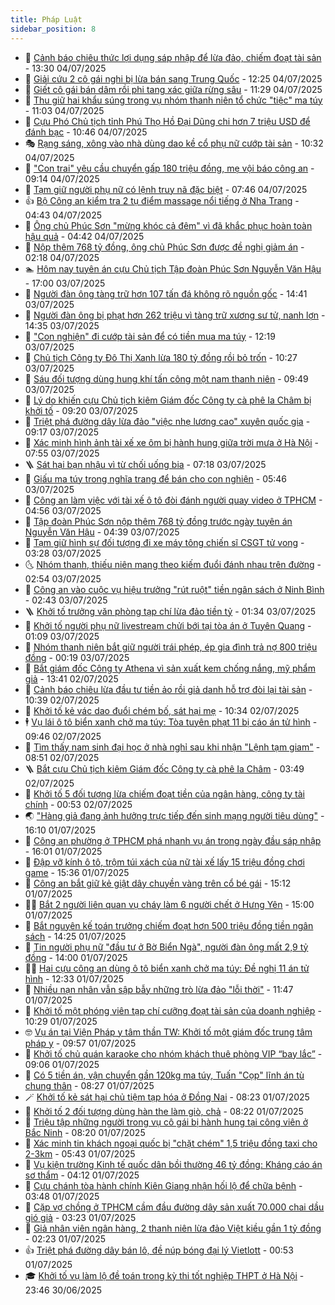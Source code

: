 ```yaml
---
title: Pháp Luật
sidebar_position: 8
---
```


<!-- dantri-phap-luat:START -->
- 🌊 [Cảnh báo chiêu thức lợi dụng sáp nhập để lừa đảo, chiếm đoạt tài sản](https://dantri.com.vn/phap-luat/canh-bao-chieu-thuc-loi-dung-sap-nhap-de-lua-dao-chiem-doat-tai-san-20250704174802066.htm) - 13:30 04/07/2025
- 🐲 [Giải cứu 2 cô gái nghi bị lừa bán sang Trung Quốc](https://dantri.com.vn/phap-luat/giai-cuu-2-co-gai-nghi-bi-lua-ban-sang-trung-quoc-20250704191941196.htm) - 12:25 04/07/2025
- 🌁 [Giết cô gái bán dâm rồi phi tang xác giữa rừng sâu](https://dantri.com.vn/phap-luat/giet-co-gai-ban-dam-roi-phi-tang-xac-giua-rung-sau-20250704181447438.htm) - 11:29 04/07/2025
- 🎃 [Thu giữ hai khẩu súng trong vụ nhóm thanh niên tổ chức &quot;tiệc&quot; ma túy](https://dantri.com.vn/phap-luat/thu-giu-hai-khau-sung-trong-vu-nhom-thanh-nien-to-chuc-tiec-ma-tuy-20250704175411620.htm) - 11:03 04/07/2025
- 🦅 [Cựu Phó Chủ tịch tỉnh Phú Thọ Hồ Đại Dũng chi hơn 7 triệu USD để đánh bạc](https://dantri.com.vn/phap-luat/cuu-pho-chu-tich-tinh-phu-tho-ho-dai-dung-chi-hon-7-trieu-usd-de-danh-bac-20250704174733150.htm) - 10:46 04/07/2025
- 🎭 [Rạng sáng, xông vào nhà dùng dao kề cổ phụ nữ cướp tài sản](https://dantri.com.vn/phap-luat/rang-sang-xong-vao-nha-dung-dao-ke-co-phu-nu-cuop-tai-san-20250704165924982.htm) - 10:32 04/07/2025
- 🤗 [&quot;Con trai&quot; yêu cầu chuyển gấp 180 triệu đồng, mẹ vội báo công an](https://dantri.com.vn/phap-luat/con-trai-yeu-cau-chuyen-gap-180-trieu-dong-me-voi-bao-cong-an-20250704153937804.htm) - 09:14 04/07/2025
- 🚀 [Tạm giữ người phụ nữ có lệnh truy nã đặc biệt](https://dantri.com.vn/phap-luat/tam-giu-nguoi-phu-nu-co-lenh-truy-na-dac-biet-20250704143656213.htm) - 07:46 04/07/2025
- 👍 [Bộ Công an kiểm tra 2 tụ điểm massage nổi tiếng ở Nha Trang](https://dantri.com.vn/phap-luat/bo-cong-an-kiem-tra-2-tu-diem-massage-noi-tieng-o-nha-trang-20250703211931266.htm) - 04:43 04/07/2025
- 🧐 [Ông chủ Phúc Sơn &quot;mừng khóc cả đêm&quot; vì đã khắc phục hoàn toàn hậu quả](https://dantri.com.vn/phap-luat/ong-chu-phuc-son-mung-khoc-ca-dem-vi-da-khac-phuc-hoan-toan-hau-qua-20250704112804674.htm) - 04:42 04/07/2025
- 🫶 [Nộp thêm 768 tỷ đồng, ông chủ Phúc Sơn được đề nghị giảm án](https://dantri.com.vn/phap-luat/nop-them-768-ty-dong-ong-chu-phuc-son-duoc-de-nghi-giam-an-20250704091948456.htm) - 02:18 04/07/2025
- 🏊 [Hôm nay tuyên án cựu Chủ tịch Tập đoàn Phúc Sơn Nguyễn Văn Hậu](https://dantri.com.vn/phap-luat/hom-nay-tuyen-an-cuu-chu-tich-tap-doan-phuc-son-nguyen-van-hau-20250703191207330.htm) - 17:00 03/07/2025
- 🌋 [Người đàn ông tàng trữ hơn 107 tấn đá không rõ nguồn gốc](https://dantri.com.vn/phap-luat/nguoi-dan-ong-tang-tru-hon-107-tan-da-khong-ro-nguon-goc-20250703204730707.htm) - 14:41 03/07/2025
- 👹 [Người đàn ông bị phạt hơn 262 triệu vì tàng trữ xương sư tử, nanh lợn](https://dantri.com.vn/phap-luat/nguoi-dan-ong-bi-phat-hon-262-trieu-vi-tang-tru-xuong-su-tu-nanh-lon-20250703161923559.htm) - 14:35 03/07/2025
- 🫣 [&quot;Con nghiện&quot; đi cướp tài sản để có tiền mua ma túy](https://dantri.com.vn/phap-luat/con-nghien-di-cuop-tai-san-de-co-tien-mua-ma-tuy-20250703190058780.htm) - 12:19 03/07/2025
- 🎃 [Chủ tịch Công ty Đô Thị Xanh lừa 180 tỷ đồng rồi bỏ trốn](https://dantri.com.vn/phap-luat/chu-tich-cong-ty-do-thi-xanh-lua-180-ty-dong-roi-bo-tron-20250703135536622.htm) - 10:27 03/07/2025
- 🌝 [Sáu đối tượng dùng hung khí tấn công một nam thanh niên](https://dantri.com.vn/phap-luat/sau-doi-tuong-dung-hung-khi-tan-cong-mot-nam-thanh-nien-20250703154015347.htm) - 09:49 03/07/2025
- 🚀 [Lý do khiến cựu Chủ tịch kiêm Giám đốc Công ty cà phê Ia Châm bị khởi tố](https://dantri.com.vn/phap-luat/ly-do-khien-cuu-chu-tich-kiem-giam-doc-cong-ty-ca-phe-ia-cham-bi-khoi-to-20250703154948572.htm) - 09:20 03/07/2025
- 🥷 [Triệt phá đường dây lừa đảo &quot;việc nhẹ lương cao&quot; xuyên quốc gia](https://dantri.com.vn/phap-luat/triet-pha-duong-day-lua-dao-viec-nhe-luong-cao-xuyen-quoc-gia-20250703155746401.htm) - 09:17 03/07/2025
- 👺 [Xác minh hình ảnh tài xế xe ôm bị hành hung giữa trời mưa ở Hà Nội](https://dantri.com.vn/phap-luat/xac-minh-hinh-anh-tai-xe-xe-om-bi-hanh-hung-giua-troi-mua-o-ha-noi-20250703145206054.htm) - 07:55 03/07/2025
- 🪜 [Sát hại bạn nhậu vì từ chối uống bia](https://dantri.com.vn/phap-luat/sat-hai-ban-nhau-vi-tu-choi-uong-bia-20250703122151978.htm) - 07:18 03/07/2025
- 🦄 [Giấu ma túy trong nghĩa trang để bán cho con nghiện](https://dantri.com.vn/phap-luat/giau-ma-tuy-trong-nghia-trang-de-ban-cho-con-nghien-20250703121542884.htm) - 05:46 03/07/2025
- 🦍 [Công an làm việc với tài xế ô tô đòi đánh người quay video ở TPHCM](https://dantri.com.vn/phap-luat/cong-an-lam-viec-voi-tai-xe-o-to-doi-danh-nguoi-quay-video-o-tphcm-20250703112315021.htm) - 04:56 03/07/2025
- 🌁 [Tập đoàn Phúc Sơn nộp thêm 768 tỷ đồng trước ngày tuyên án Nguyễn Văn Hậu](https://dantri.com.vn/phap-luat/tap-doan-phuc-son-nop-them-768-ty-dong-truoc-ngay-tuyen-an-nguyen-van-hau-20250703113830420.htm) - 04:39 03/07/2025
- 💯 [Tạm giữ hình sự đối tượng đi xe máy tông chiến sĩ CSGT tử vong](https://dantri.com.vn/phap-luat/tam-giu-hinh-su-doi-tuong-di-xe-may-tong-chien-si-csgt-tu-vong-20250703102518725.htm) - 03:28 03/07/2025
- 🌜 [Nhóm thanh, thiếu niên mang theo kiếm đuổi đánh nhau trên đường](https://dantri.com.vn/phap-luat/nhom-thanh-thieu-nien-mang-theo-kiem-duoi-danh-nhau-tren-duong-20250703093120738.htm) - 02:54 03/07/2025
- 👹 [Công an vào cuộc vụ hiệu trưởng &quot;rút ruột&quot; tiền ngân sách ở Ninh Bình](https://dantri.com.vn/phap-luat/cong-an-vao-cuoc-vu-hieu-truong-rut-ruot-tien-ngan-sach-o-ninh-binh-20250703090541755.htm) - 02:43 03/07/2025
- 🪜 [Khởi tố trưởng văn phòng tạp chí lừa đảo tiền tỷ](https://dantri.com.vn/phap-luat/khoi-to-truong-van-phong-tap-chi-lua-dao-tien-ty-20250703081404394.htm) - 01:34 03/07/2025
- 🦩 [Khởi tố người phụ nữ livestream chửi bới tại tòa án ở Tuyên Quang](https://dantri.com.vn/phap-luat/khoi-to-nguoi-phu-nu-livestream-chui-boi-tai-toa-an-o-tuyen-quang-20250703072520323.htm) - 01:09 03/07/2025
- 💂 [Nhóm thanh niên bắt giữ người trái phép, ép gia đình trả nợ 800 triệu đồng](https://dantri.com.vn/phap-luat/nhom-thanh-nien-bat-giu-nguoi-trai-phep-ep-gia-dinh-tra-no-800-trieu-dong-20250703070214731.htm) - 00:19 03/07/2025
- 💃 [Bắt giám đốc Công ty Athena vì sản xuất kem chống nắng, mỹ phẩm giả](https://dantri.com.vn/phap-luat/bat-giam-doc-cong-ty-athena-vi-san-xuat-kem-chong-nang-my-pham-gia-20250702203611411.htm) - 13:41 02/07/2025
- 🧐 [Cảnh báo chiêu lừa đầu tư tiền ảo rồi giả danh hỗ trợ đòi lại tài sản](https://dantri.com.vn/phap-luat/canh-bao-chieu-lua-dau-tu-tien-ao-roi-gia-danh-ho-tro-doi-lai-tai-san-20250702172501517.htm) - 10:39 02/07/2025
- 🤗 [Khởi tố kẻ vác dao đuổi chém bố, sát hại mẹ](https://dantri.com.vn/phap-luat/khoi-to-ke-vac-dao-duoi-chem-bo-sat-hai-me-20250702170544690.htm) - 10:34 02/07/2025
- 🕴 [Vụ lái ô tô biển xanh chở ma túy: Tòa tuyên phạt 11 bị cáo án tử hình](https://dantri.com.vn/phap-luat/vu-lai-o-to-bien-xanh-cho-ma-tuy-toa-tuyen-phat-11-bi-cao-an-tu-hinh-20250702164327777.htm) - 09:46 02/07/2025
- 🐎 [Tìm thấy nam sinh đại học ở nhà nghỉ sau khi nhận &quot;Lệnh tạm giam&quot;](https://dantri.com.vn/phap-luat/tim-thay-nam-sinh-dai-hoc-o-nha-nghi-sau-khi-nhan-lenh-tam-giam-20250702153119695.htm) - 08:51 02/07/2025
- 🪜 [Bắt cựu Chủ tịch kiêm Giám đốc Công ty cà phê Ia Châm](https://dantri.com.vn/phap-luat/bat-cuu-chu-tich-kiem-giam-doc-cong-ty-ca-phe-ia-cham-20250702102851346.htm) - 03:49 02/07/2025
- 🤭 [Khởi tố 5 đối tượng lừa chiếm đoạt tiền của ngân hàng, công ty tài chính](https://dantri.com.vn/phap-luat/khoi-to-5-doi-tuong-lua-chiem-doat-tien-cua-ngan-hang-cong-ty-tai-chinh-20250702071630773.htm) - 00:53 02/07/2025
- 🌏 [&quot;Hàng giả đang ảnh hưởng trực tiếp đến sinh mạng người tiêu dùng&quot;](https://dantri.com.vn/phap-luat/hang-gia-dang-anh-huong-truc-tiep-den-sinh-mang-nguoi-tieu-dung-20250701223019030.htm) - 16:10 01/07/2025
- 🎃 [Công an phường ở TPHCM phá nhanh vụ án trong ngày đầu sáp nhập](https://dantri.com.vn/phap-luat/cong-an-phuong-o-tphcm-pha-nhanh-vu-an-trong-ngay-dau-sap-nhap-20250701224915548.htm) - 16:01 01/07/2025
- 🗽 [Đập vỡ kính ô tô, trộm túi xách của nữ tài xế lấy 15 triệu đồng chơi game](https://dantri.com.vn/phap-luat/dap-vo-kinh-o-to-trom-tui-xach-cua-nu-tai-xe-lay-15-trieu-dong-choi-game-20250701222105932.htm) - 15:36 01/07/2025
- 🌁 [Công an bắt giữ kẻ giật dây chuyền vàng trên cổ bé gái](https://dantri.com.vn/phap-luat/cong-an-bat-giu-ke-giat-day-chuyen-vang-tren-co-be-gai-20250701213730426.htm) - 15:12 01/07/2025
- 🧑‍💻 [Bắt 2 người liên quan vụ cháy làm 6 người chết ở Hưng Yên](https://dantri.com.vn/phap-luat/bat-2-nguoi-lien-quan-vu-chay-lam-6-nguoi-chet-o-hung-yen-20250701215637090.htm) - 15:00 01/07/2025
- 🌮 [Bắt nguyên kế toán trưởng chiếm đoạt hơn 500 triệu đồng tiền ngân sách](https://dantri.com.vn/phap-luat/bat-nguyen-ke-toan-truong-chiem-doat-hon-500-trieu-dong-tien-ngan-sach-20250701210318125.htm) - 14:25 01/07/2025
- 🤗 [Tin người phụ nữ &quot;đầu tư ở Bờ Biển Ngà&quot;, người đàn ông mất 2,9 tỷ đồng](https://dantri.com.vn/phap-luat/tin-nguoi-phu-nu-dau-tu-o-bo-bien-nga-nguoi-dan-ong-mat-29-ty-dong-20250701194912534.htm) - 14:00 01/07/2025
- 👨‍🏫 [Hai cựu công an dùng ô tô biển xanh chở ma túy: Đề nghị 11 án tử hình](https://dantri.com.vn/phap-luat/hai-cuu-cong-an-dung-o-to-bien-xanh-cho-ma-tuy-de-nghi-11-an-tu-hinh-20250701192138538.htm) - 12:33 01/07/2025
- 🎉 [Nhiều nạn nhân vẫn sập bẫy những trò lừa đảo &quot;lỗi thời&quot;](https://dantri.com.vn/phap-luat/nhieu-nan-nhan-van-sap-bay-nhung-tro-lua-dao-loi-thoi-20250701171203222.htm) - 11:47 01/07/2025
- 🤗 [Khởi tố một phóng viên tạp chí cưỡng đoạt tài sản của doanh nghiệp](https://dantri.com.vn/phap-luat/khoi-to-mot-phong-vien-tap-chi-cuong-doat-tai-san-cua-doanh-nghiep-20250701170445293.htm) - 10:29 01/07/2025
- 🤓 [Vụ án tại Viện Pháp y tâm thần TW: Khởi tố một giám đốc trung tâm pháp y](https://dantri.com.vn/phap-luat/vu-an-tai-vien-phap-y-tam-than-tw-khoi-to-mot-giam-doc-trung-tam-phap-y-20250701163045008.htm) - 09:57 01/07/2025
- 👹 [Khởi tố chủ quán karaoke cho nhóm khách thuê phòng VIP “bay lắc”](https://dantri.com.vn/phap-luat/khoi-to-chu-quan-karaoke-cho-nhom-khach-thue-phong-vip-bay-lac-20250701152137297.htm) - 09:06 01/07/2025
- 🐘 [Có 5 tiền án, vận chuyển gần 120kg ma túy, Tuấn &quot;Cọp&quot; lĩnh án tù chung thân](https://dantri.com.vn/phap-luat/co-5-tien-an-van-chuyen-gan-120kg-ma-tuy-tuan-cop-linh-an-tu-chung-than-20250626112136407.htm) - 08:27 01/07/2025
- 🪄 [Khởi tố kẻ sát hại chủ tiệm tạp hóa ở Đồng Nai](https://dantri.com.vn/phap-luat/khoi-to-ke-sat-hai-chu-tiem-tap-hoa-o-dong-nai-20250701151712831.htm) - 08:23 01/07/2025
- 💄 [Khởi tố 2 đối tượng dùng hàn the làm giò, chả](https://dantri.com.vn/phap-luat/khoi-to-2-doi-tuong-dung-han-the-lam-gio-cha-20250701151601403.htm) - 08:22 01/07/2025
- 🐎 [Triệu tập những người trong vụ cô gái bị hành hung tại công viên ở Bắc Ninh](https://dantri.com.vn/phap-luat/trieu-tap-nhung-nguoi-trong-vu-co-gai-bi-hanh-hung-tai-cong-vien-o-bac-ninh-20250701151509652.htm) - 08:20 01/07/2025
- 💯 [Xác minh tin khách ngoại quốc bị &quot;chặt chém&quot; 1,5 triệu đồng taxi cho 2-3km](https://dantri.com.vn/phap-luat/xac-minh-tin-khach-ngoai-quoc-bi-chat-chem-15-trieu-dong-taxi-cho-2-3km-20250701123023657.htm) - 05:43 01/07/2025
- 💯 [Vụ kiện trường Kinh tế quốc dân bồi thường 46 tỷ đồng: Kháng cáo án sơ thẩm](https://dantri.com.vn/phap-luat/vu-kien-truong-kinh-te-quoc-dan-boi-thuong-46-ty-dong-khang-cao-an-so-tham-20250701103944675.htm) - 04:12 01/07/2025
- 🌈 [Cựu chánh tòa hành chính Kiên Giang nhận hối lộ để chữa bệnh](https://dantri.com.vn/phap-luat/cuu-chanh-toa-hanh-chinh-kien-giang-nhan-hoi-lo-de-chua-benh-20250630155313876.htm) - 03:48 01/07/2025
- 🧠 [Cặp vợ chồng ở TPHCM cầm đầu đường dây sản xuất 70.000 chai dầu gió giả](https://dantri.com.vn/phap-luat/cap-vo-chong-o-tphcm-cam-dau-duong-day-san-xuat-70000-chai-dau-gio-gia-20250701090212092.htm) - 03:23 01/07/2025
- 🌈 [Giả nhân viên ngân hàng, 2 thanh niên lừa đảo Việt kiều gần 1 tỷ đồng](https://dantri.com.vn/phap-luat/gia-nhan-vien-ngan-hang-2-thanh-nien-lua-dao-viet-kieu-gan-1-ty-dong-20250701082153910.htm) - 02:23 01/07/2025
- 👍 [Triệt phá đường dây bán lô, đề núp bóng đại lý Vietlott](https://dantri.com.vn/phap-luat/triet-pha-duong-day-ban-lo-de-nup-bong-dai-ly-vietlott-20250701071153982.htm) - 00:53 01/07/2025
- 🎓 [Khởi tố vụ làm lộ đề toán trong kỳ thi tốt nghiệp THPT ở Hà Nội](https://dantri.com.vn/phap-luat/khoi-to-vu-lam-lo-de-toan-trong-ky-thi-tot-nghiep-thpt-o-ha-noi-20250701064020290.htm) - 23:46 30/06/2025<!-- dantri-phap-luat:END -->
